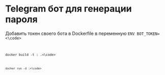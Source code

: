 <h1>Telegram бот для генерации пароля</h1>
<p>Добавить токен своего бота в Dockerfile в переменную <code>ENV BOT_TOKEN=<\code></p>
<p><code>docker build -t <name>:<tag> .<\code></p>
<p><code>docker run -d <name>:<tag><\code></p>
